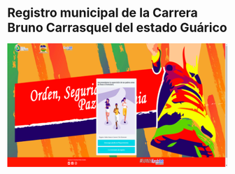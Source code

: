 <h1>Registro municipal de la Carrera Bruno Carrasquel del estado Guárico</h1>
<img src="resources/logos/carrera4k.png" alt="">
